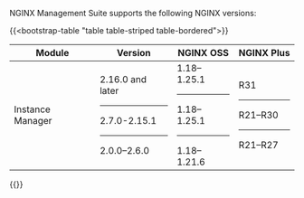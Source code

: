 NGINX Management Suite supports the following NGINX versions:

{{<bootstrap-table "table table-striped table-bordered">}}

| Module                                      | Version                                         | NGINX OSS                                 | NGINX Plus                |
|---------------------------------------------|-------------------------------------------------|-------------------------------------------|---------------------------|
| Instance Manager                            | 2.16.0 and later<hr>2.7.0-2.15.1<hr>2.0.0–2.6.0 | 1.18–1.25.1<hr>1.18–1.25.1<hr>1.18–1.21.6 | R31<hr>R21–R30<hr>R21–R27 |

{{</bootstrap-table>}}

<!-- Do not remove. Keep this code at the bottom of the include -->
<!-- DOCS-1075 -->
